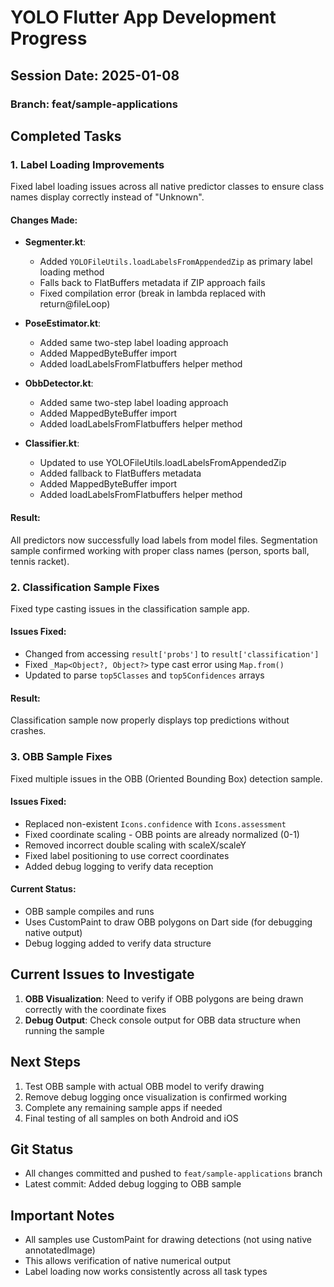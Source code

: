 # YOLO Flutter App Development Progress

## Session Date: 2025-01-08

### Branch: feat/sample-applications

## Completed Tasks

### 1. Label Loading Improvements
Fixed label loading issues across all native predictor classes to ensure class names display correctly instead of "Unknown".

#### Changes Made:
- **Segmenter.kt**: 
  - Added `YOLOFileUtils.loadLabelsFromAppendedZip` as primary label loading method
  - Falls back to FlatBuffers metadata if ZIP approach fails
  - Fixed compilation error (break in lambda replaced with return@fileLoop)
  
- **PoseEstimator.kt**:
  - Added same two-step label loading approach
  - Added MappedByteBuffer import
  - Added loadLabelsFromFlatbuffers helper method
  
- **ObbDetector.kt**:
  - Added same two-step label loading approach  
  - Added MappedByteBuffer import
  - Added loadLabelsFromFlatbuffers helper method
  
- **Classifier.kt**:
  - Updated to use YOLOFileUtils.loadLabelsFromAppendedZip
  - Added fallback to FlatBuffers metadata
  - Added MappedByteBuffer import
  - Added loadLabelsFromFlatbuffers helper method

#### Result:
All predictors now successfully load labels from model files. Segmentation sample confirmed working with proper class names (person, sports ball, tennis racket).

### 2. Classification Sample Fixes
Fixed type casting issues in the classification sample app.

#### Issues Fixed:
- Changed from accessing `result['probs']` to `result['classification']`
- Fixed `_Map<Object?, Object?>` type cast error using `Map.from()`
- Updated to parse `top5Classes` and `top5Confidences` arrays

#### Result:
Classification sample now properly displays top predictions without crashes.

### 3. OBB Sample Fixes
Fixed multiple issues in the OBB (Oriented Bounding Box) detection sample.

#### Issues Fixed:
- Replaced non-existent `Icons.confidence` with `Icons.assessment`
- Fixed coordinate scaling - OBB points are already normalized (0-1)
- Removed incorrect double scaling with scaleX/scaleY
- Fixed label positioning to use correct coordinates
- Added debug logging to verify data reception

#### Current Status:
- OBB sample compiles and runs
- Uses CustomPaint to draw OBB polygons on Dart side (for debugging native output)
- Debug logging added to verify data structure

## Current Issues to Investigate

1. **OBB Visualization**: Need to verify if OBB polygons are being drawn correctly with the coordinate fixes
2. **Debug Output**: Check console output for OBB data structure when running the sample

## Next Steps

1. Test OBB sample with actual OBB model to verify drawing
2. Remove debug logging once visualization is confirmed working
3. Complete any remaining sample apps if needed
4. Final testing of all samples on both Android and iOS

## Git Status
- All changes committed and pushed to `feat/sample-applications` branch
- Latest commit: Added debug logging to OBB sample

## Important Notes
- All samples use CustomPaint for drawing detections (not using native annotatedImage)
- This allows verification of native numerical output
- Label loading now works consistently across all task types